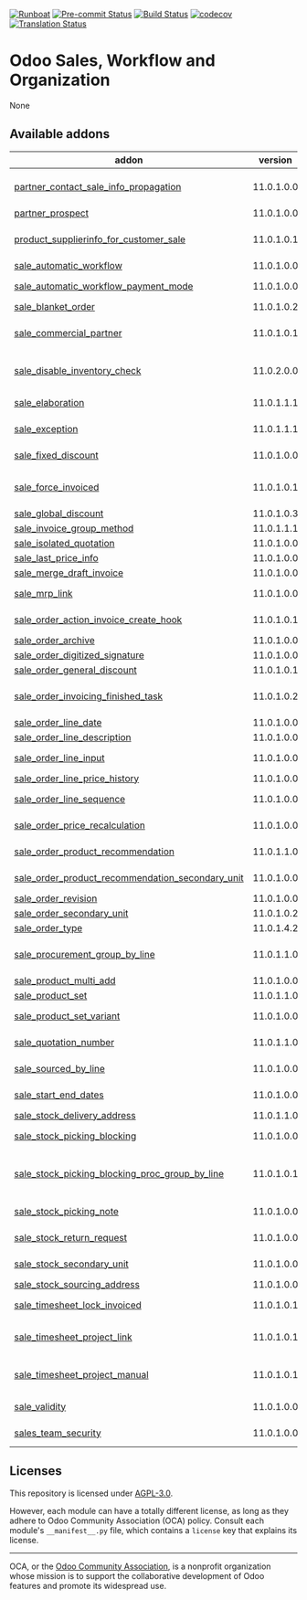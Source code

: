 
[![Runboat](https://img.shields.io/badge/runboat-Try%20me-875A7B.png)](https://runboat.odoo-community.org/builds?repo=OCA/https://github.com/OCA/sale-workflow&target_branch=11.0)
[![Pre-commit Status](https://github.com/OCA/https://github.com/OCA/sale-workflow/actions/workflows/pre-commit.yml/badge.svg?branch=11.0)](https://github.com/OCA/https://github.com/OCA/sale-workflow/actions/workflows/pre-commit.yml?query=branch%3A11.0)
[![Build Status](https://github.com/OCA/https://github.com/OCA/sale-workflow/actions/workflows/test.yml/badge.svg?branch=11.0)](https://github.com/OCA/https://github.com/OCA/sale-workflow/actions/workflows/test.yml?query=branch%3A11.0)
[![codecov](https://codecov.io/gh/OCA/https://github.com/OCA/sale-workflow/branch/11.0/graph/badge.svg)](https://codecov.io/gh/OCA/https://github.com/OCA/sale-workflow)
[![Translation Status](https://translation.odoo-community.org/widgets/https://github.com/OCA/sale-workflow-11-0/-/svg-badge.svg)](https://translation.odoo-community.org/engage/https://github.com/OCA/sale-workflow-11-0/?utm_source=widget)

<!-- /!\ do not modify above this line -->

# Odoo Sales, Workflow and Organization

None

<!-- /!\ do not modify below this line -->

<!-- prettier-ignore-start -->

[//]: # (addons)

Available addons
----------------
addon | version | maintainers | summary
--- | --- | --- | ---
[partner_contact_sale_info_propagation](partner_contact_sale_info_propagation/) | 11.0.1.0.0 |  | Propagate Salesperson and Sales Channel from Company to Contacts
[partner_prospect](partner_prospect/) | 11.0.1.0.0 |  | Partner Prospect
[product_supplierinfo_for_customer_sale](product_supplierinfo_for_customer_sale/) | 11.0.1.0.1 |  | Loads in every sale order line the customer code defined in the product
[sale_automatic_workflow](sale_automatic_workflow/) | 11.0.1.0.0 |  | Sale Automatic Workflow
[sale_automatic_workflow_payment_mode](sale_automatic_workflow_payment_mode/) | 11.0.1.0.0 |  | Sale Automatic Workflow - Payment Mode
[sale_blanket_order](sale_blanket_order/) | 11.0.1.0.2 |  | Blanket Orders
[sale_commercial_partner](sale_commercial_partner/) | 11.0.1.0.1 |  | Add stored related field 'Commercial Entity' on sale orders
[sale_disable_inventory_check](sale_disable_inventory_check/) | 11.0.2.0.0 |  | Disable warning 'Not enough inventory' when there isn't enough product stock
[sale_elaboration](sale_elaboration/) | 11.0.1.1.1 |  | Set an elaboration for any sale line
[sale_exception](sale_exception/) | 11.0.1.1.1 |  | Custom exceptions on sale order
[sale_fixed_discount](sale_fixed_discount/) | 11.0.1.0.0 |  | Allows to apply fixed amount discounts in sales orders.
[sale_force_invoiced](sale_force_invoiced/) | 11.0.1.0.1 |  | Allows to force the invoice status of the sales order to Invoiced
[sale_global_discount](sale_global_discount/) | 11.0.1.0.3 |  | Sale Global Discount
[sale_invoice_group_method](sale_invoice_group_method/) | 11.0.1.1.1 |  | Sale Invoice Group Method
[sale_isolated_quotation](sale_isolated_quotation/) | 11.0.1.0.0 |  | Sales - Isolated Quotation
[sale_last_price_info](sale_last_price_info/) | 11.0.1.0.0 |  | Product Last Price Info - Sale
[sale_merge_draft_invoice](sale_merge_draft_invoice/) | 11.0.1.0.0 |  | Sale Merge Draft Invoice
[sale_mrp_link](sale_mrp_link/) | 11.0.1.0.0 |  | Show manufacturing orders generated from sales order
[sale_order_action_invoice_create_hook](sale_order_action_invoice_create_hook/) | 11.0.1.0.1 |  | Sale Order Action Invoice Create Hook
[sale_order_archive](sale_order_archive/) | 11.0.1.0.0 |  | Archive Sale Orders
[sale_order_digitized_signature](sale_order_digitized_signature/) | 11.0.1.0.0 |  | Sale Order Digitized Signature
[sale_order_general_discount](sale_order_general_discount/) | 11.0.1.0.1 |  | General discount per sale order
[sale_order_invoicing_finished_task](sale_order_invoicing_finished_task/) | 11.0.1.0.2 |  | Control invoice order lines if their related task has been set to invoiceable
[sale_order_line_date](sale_order_line_date/) | 11.0.1.0.0 |  | Sale Order Line Date
[sale_order_line_description](sale_order_line_description/) | 11.0.1.0.0 |  | Sale order line description
[sale_order_line_input](sale_order_line_input/) | 11.0.1.0.0 |  | Search, create or modify directly sale order lines
[sale_order_line_price_history](sale_order_line_price_history/) | 11.0.1.0.0 |  | Sale order line price history
[sale_order_line_sequence](sale_order_line_sequence/) | 11.0.1.0.0 |  | Propagates SO line sequence to invoices and stock picking.
[sale_order_price_recalculation](sale_order_price_recalculation/) | 11.0.1.0.0 |  | Price recalculation in sales orders
[sale_order_product_recommendation](sale_order_product_recommendation/) | 11.0.1.1.0 |  | Recommend products to sell to customer based on history
[sale_order_product_recommendation_secondary_unit](sale_order_product_recommendation_secondary_unit/) | 11.0.1.0.0 |  | Add secondary unit to recommend products wizard
[sale_order_revision](sale_order_revision/) | 11.0.1.0.0 |  | Sale order revisions
[sale_order_secondary_unit](sale_order_secondary_unit/) | 11.0.1.0.2 |  | Sale product in a secondary unit
[sale_order_type](sale_order_type/) | 11.0.1.4.2 |  | Sale Order Type
[sale_procurement_group_by_line](sale_procurement_group_by_line/) | 11.0.1.1.0 |  | Base module for multiple procurement group by Sale order
[sale_product_multi_add](sale_product_multi_add/) | 11.0.1.0.0 |  | Sale Product Multi Add
[sale_product_set](sale_product_set/) | 11.0.1.1.0 |  | Sale product set
[sale_product_set_variant](sale_product_set_variant/) | 11.0.1.0.0 |  | Add variant management to sale product set.
[sale_quotation_number](sale_quotation_number/) | 11.0.1.1.0 |  | Different sequence for sale quotations
[sale_sourced_by_line](sale_sourced_by_line/) | 11.0.1.0.0 |  | Multiple warehouse source locations for Sale order
[sale_start_end_dates](sale_start_end_dates/) | 11.0.1.0.0 |  | Adds start date and end date on sale order lines
[sale_stock_delivery_address](sale_stock_delivery_address/) | 11.0.1.1.0 |  | Sale Stock Sourcing Address
[sale_stock_picking_blocking](sale_stock_picking_blocking/) | 11.0.1.0.0 |  | Allow you to block the creation of deliveries from a sale order.
[sale_stock_picking_blocking_proc_group_by_line](sale_stock_picking_blocking_proc_group_by_line/) | 11.0.1.0.1 |  | Module that allows module sale_stock_picking_blocking to work with sale_procurement_group_by_line
[sale_stock_picking_note](sale_stock_picking_note/) | 11.0.1.0.0 |  | Add picking note in sale and purchase order
[sale_stock_return_request](sale_stock_return_request/) | 11.0.1.0.0 | [![chienandalu](https://github.com/chienandalu.png?size=30px)](https://github.com/chienandalu) | Sale Stock Return Request
[sale_stock_secondary_unit](sale_stock_secondary_unit/) | 11.0.1.0.0 |  | Get product quantities in a secondary unit
[sale_stock_sourcing_address](sale_stock_sourcing_address/) | 11.0.1.0.0 |  | Sale Stock Sourcing Address
[sale_timesheet_lock_invoiced](sale_timesheet_lock_invoiced/) | 11.0.1.0.1 |  | Forbid to update a timesheet line if it has been invoiced.
[sale_timesheet_project_link](sale_timesheet_project_link/) | 11.0.1.0.1 |  | Simply adds a button on the sale order to be redirected on the linked projects
[sale_timesheet_project_manual](sale_timesheet_project_manual/) | 11.0.1.0.1 |  | Allows to create the project/tasks before the sale confirmation
[sale_validity](sale_validity/) | 11.0.1.0.0 |  | Set a default validity delay on quotations
[sales_team_security](sales_team_security/) | 11.0.1.0.0 | [![pedrobaeza](https://github.com/pedrobaeza.png?size=30px)](https://github.com/pedrobaeza) | New group for seeing only sales channel's documents

[//]: # (end addons)

<!-- prettier-ignore-end -->

## Licenses

This repository is licensed under [AGPL-3.0](LICENSE).

However, each module can have a totally different license, as long as they adhere to Odoo Community Association (OCA)
policy. Consult each module's `__manifest__.py` file, which contains a `license` key
that explains its license.

----
OCA, or the [Odoo Community Association](http://odoo-community.org/), is a nonprofit
organization whose mission is to support the collaborative development of Odoo features
and promote its widespread use.
